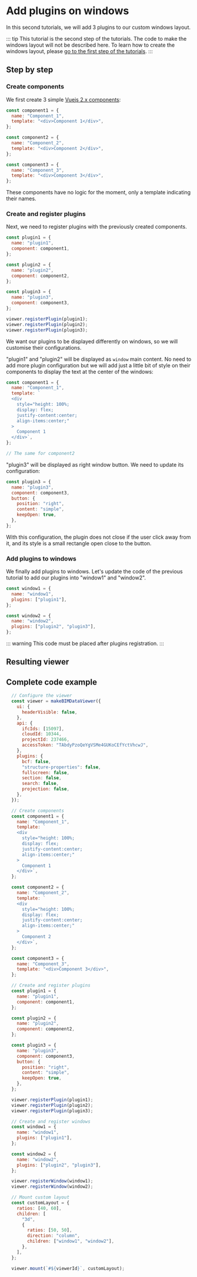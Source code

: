 # Add plugins on windows

In this second tutorials, we will add 3 plugins to our custom windows layout.

::: tip
This tutorial is the second step of the tutorials. The code to make the windows layout will not be described here. To learn how to create the windows layout, please [go to the first step of the tutorials](/viewer/tutorials/make_your_own_window_layout.html).
:::

## Step by step

### Create components

We first create 3 simple [Vuejs 2.x components](https://vuejs.org/v2/guide/components.html):

```javascript
const component1 = {
  name: "Component_1",
  template: "<div>Component 1</div>",
};

const component2 = {
  name: "Component_2",
  template: "<div>Component 2</div>",
};

const component3 = {
  name: "Component_3",
  template: "<div>Component 3</div>",
};
```

These components have no logic for the moment, only a template indicating their names.

### Create and register plugins

Next, we need to register plugins with the previously created components.

```javascript
const plugin1 = {
  name: "plugin1",
  component: component1,
};

const plugin2 = {
  name: "plugin2",
  component: component2,
};

const plugin3 = {
  name: "plugin3",
  component: component3,
};

viewer.registerPlugin(plugin1);
viewer.registerPlugin(plugin2);
viewer.registerPlugin(plugin3);
```

We want our plugins to be displayed differently on windows, so we will customise their configurations.

"plugin1" and "plugin2" will be displayed as `window` main content. No need to add more plugin configuration but we will add just a little bit of style on their components to display the text at the center of the windows:

```javascript
const component1 = {
  name: "Component_1",
  template: `
  <div
    style="height: 100%;
    display: flex;
    justify-content:center;
    align-items:center;"
  >
    Component 1
  </div>`,
};

// The same for component2
```

"plugin3" will be displayed as right window button. We need to update its configuration:

```javascript
const plugin3 = {
  name: "plugin3",
  component: component3,
  button: {
    position: "right",
    content: "simple",
    keepOpen: true,
  },
};
```

With this configuration, the plugin does not close if the user click away from it, and its style is a small rectangle open close to the button.

### Add plugins to windows

We finally add plugins to windows. Let's update the code of the previous tutorial to add our plugins into "window1" and "window2".

```javascript
const window1 = {
  name: "window1",
  plugins: ["plugin1"],
};

const window2 = {
  name: "window2",
  plugins: ["plugin2", "plugin3"],
};
```

::: warning
This code must be placed after plugins registration.
:::

## Resulting viewer

<ClientOnly>
  <BIMDataViewer config="pluginUi"/>
</ClientOnly>

## Complete code example

```javascript
  // Configure the viewer
  const viewer = makeBIMDataViewer({
    ui: {
      headerVisible: false,
    },
    api: {
      ifcIds: [15097],
      cloudId: 10344,
      projectId: 237466,
      accessToken: "TAbdyPzoQeYgVSMe4GUKoCEfYctVhcwJ",
    },
    plugins: {
      bcf: false,
      "structure-properties": false,
      fullscreen: false,
      section: false,
      search: false,
      projection: false,
    },
  });

  // Create components
  const component1 = {
    name: "Component_1",
    template: `
    <div
      style="height: 100%;
      display: flex;
      justify-content:center;
      align-items:center;"
    >
      Component 1
    </div>`,
  };

  const component2 = {
    name: "Component_2",
    template: `
    <div
      style="height: 100%;
      display: flex;
      justify-content:center;
      align-items:center;"
    >
      Component 2
    </div>`,
  };

  const component3 = {
    name: "Component_3",
    template: "<div>Component 3</div>",
  };

  // Create and register plugins
  const plugin1 = {
    name: "plugin1",
    component: component1,
  };

  const plugin2 = {
    name: "plugin2",
    component: component2,
  };

  const plugin3 = {
    name: "plugin3",
    component: component3,
    button: {
      position: "right",
      content: "simple",
      keepOpen: true,
    },
  };

  viewer.registerPlugin(plugin1);
  viewer.registerPlugin(plugin2);
  viewer.registerPlugin(plugin3);

  // Create and register windows
  const window1 = {
    name: "window1",
    plugins: ["plugin1"],
  };

  const window2 = {
    name: "window2",
    plugins: ["plugin2", "plugin3"],
  };

  viewer.registerWindow(window1);
  viewer.registerWindow(window2);

  // Mount custom layout
  const customLayout = {
    ratios: [40, 60],
    children: [
      "3d",
      {
        ratios: [50, 50],
        direction: "column",
        children: ["window1", "window2"],
      },
    ],
  };

  viewer.mount(`#${viewerId}`, customLayout);
```
